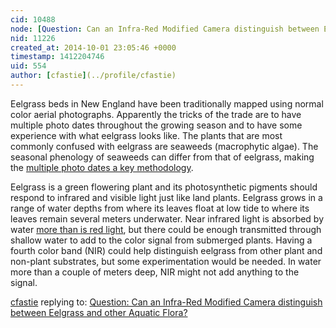 ```yaml
---
cid: 10488
node: [Question: Can an Infra-Red Modified Camera distinguish between Eelgrass and other Aquatic Flora? ](../notes/code4maine/10-01-2014/question-can-an-infra-red-modified-camera-distinguish-between-eelgrass-and-other-aquatic-flora)
nid: 11226
created_at: 2014-10-01 23:05:46 +0000
timestamp: 1412204746
uid: 554
author: [cfastie](../profile/cfastie)
---
```


Eelgrass beds in New England have been traditionally mapped using normal color aerial photographs. Apparently the tricks of the trade are to have multiple photo dates throughout the growing season and to have some experience with what eelgrass looks like.  The plants that are most commonly confused with eelgrass are seaweeds (macrophytic algae).  The seasonal phenology of seaweeds can differ from that of eelgrass, making the [multiple photo dates a key methodology]( http://buzzardsbay.org/eelgrass-photo-interpretation.htm). 

Eelgrass is a green flowering plant and its photosynthetic pigments should respond to infrared and visible light just like land plants. Eelgrass grows in a range of water depths from where its leaves float at low tide to where its leaves remain several meters underwater.  Near infrared light is absorbed by water [more than is red light]( http://en.wikipedia.org/wiki/File:Water_absorption_coefficient_large.gif), but there could be enough transmitted through shallow water to add to the color signal from submerged plants.  Having a fourth color band (NIR) could help distinguish eelgrass from other plant and non-plant substrates, but some experimentation would be needed.  In water more than a couple of meters deep, NIR might not add anything to the signal. 


[cfastie](../profile/cfastie) replying to: [Question: Can an Infra-Red Modified Camera distinguish between Eelgrass and other Aquatic Flora? ](../notes/code4maine/10-01-2014/question-can-an-infra-red-modified-camera-distinguish-between-eelgrass-and-other-aquatic-flora)

